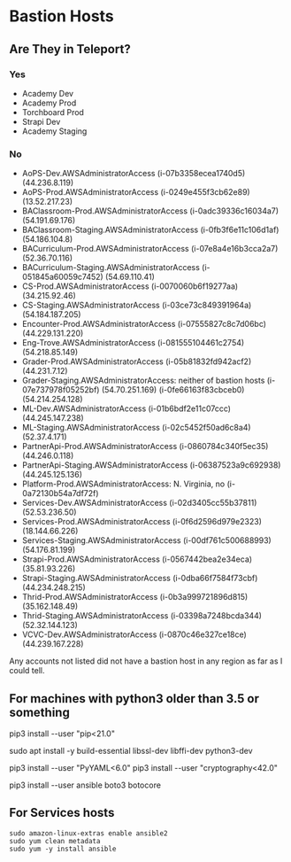 # Bastion Hosts

## Are They in Teleport?

### Yes

- Academy Dev
- Academy Prod
- Torchboard Prod
- Strapi Dev
- Academy Staging

### No

- AoPS-Dev.AWSAdministratorAccess (i-07b3358ecea1740d5) (44.236.8.119)
- AoPS-Prod.AWSAdministratorAccess (i-0249e455f3cb62e89) (13.52.217.23)
- BAClassroom-Prod.AWSAdministratorAccess (i-0adc39336c16034a7) (54.191.69.176)
- BAClassroom-Staging.AWSAdministratorAccess (i-0fb3f6e11c106d1af) (54.186.104.8)
- BACurriculum-Prod.AWSAdministratorAccess (i-07e8a4e16b3cca2a7) (52.36.70.116)
- BACurriculum-Staging.AWSAdministratorAccess (i-051845a60059c7452) (54.69.110.41)
- CS-Prod.AWSAdministratorAccess (i-0070060b6f19277aa) (34.215.92.46)
- CS-Staging.AWSAdministratorAccess (i-03ce73c849391964a) (54.184.187.205)
- Encounter-Prod.AWSAdministratorAccess (i-07555827c8c7d06bc) (44.229.131.220)
- Eng-Trove.AWSAdministratorAccess (i-081555104461c2754) (54.218.85.149)
- Grader-Prod.AWSAdministratorAccess (i-05b81832fd942acf2) (44.231.7.12)
- Grader-Staging.AWSAdministratorAccess: neither of bastion hosts (i-07e737978f05252bf) (54.70.251.169) (i-0fe66163f83cbceb0) (54.214.254.128)
- ML-Dev.AWSAdministratorAccess (i-01b6bdf2e11c07ccc) (44.245.147.238)
- ML-Staging.AWSAdministratorAccess (i-02c5452f50ad6c8a4) (52.37.4.171)
- PartnerApi-Prod.AWSAdministratorAccess (i-0860784c340f5ec35) (44.246.0.118)
- PartnerApi-Staging.AWSAdministratorAccess (i-06387523a9c692938) (44.245.125.136)
- Platform-Prod.AWSAdministratorAccess: N. Virginia, no (i-0a72130b54a7df72f) 
- Services-Dev.AWSAdministratorAccess (i-02d3405cc55b37811) (52.53.236.50)
- Services-Prod.AWSAdministratorAccess (i-0f6d2596d979e2323) (18.144.66.226)
- Services-Staging.AWSAdministratorAccess (i-00df761c500688993) (54.176.81.199)
- Strapi-Prod.AWSAdministratorAccess (i-0567442bea2e34eca) (35.81.93.226)
- Strapi-Staging.AWSAdministratorAccess (i-0dba66f7584f73cbf) (44.234.248.215)
- Thrid-Prod.AWSAdministratorAccess (i-0b3a999721896d815) (35.162.148.49)
- Thrid-Staging.AWSAdministratorAccess (i-03398a7248bcda344) (52.32.144.123)
- VCVC-Dev.AWSAdministratorAccess (i-0870c46e327ce18ce) (44.239.167.228)

Any accounts not listed did not have a bastion host in any region as far as I 
could tell.

## For machines with python3 older than 3.5 or something

pip3 install --user "pip<21.0"

sudo apt install -y build-essential libssl-dev libffi-dev python3-dev

pip3 install --user "PyYAML<6.0"
pip3 install --user "cryptography<42.0"

pip3 install --user ansible boto3 botocore

## For Services hosts

```
sudo amazon-linux-extras enable ansible2
sudo yum clean metadata
sudo yum -y install ansible
```
